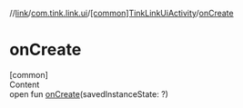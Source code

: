 //[link](../../index.md)/[com.tink.link.ui](../index.md)/[[common]TinkLinkUiActivity](index.md)/[onCreate](on-create.md)



# onCreate  
[common]  
Content  
open fun [onCreate](on-create.md)(savedInstanceState: <ERROR CLASS>?)  



